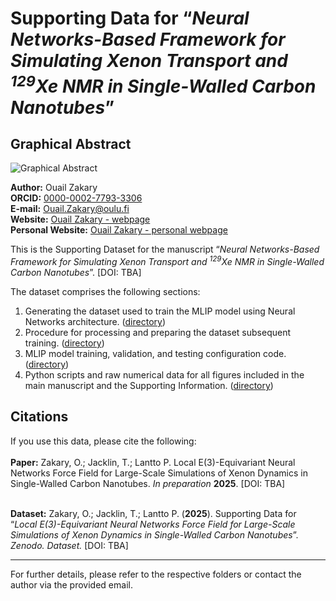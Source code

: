 # Supporting Data for “*Neural Networks-Based Framework for Simulating Xenon Transport and <sup>129</sup>Xe NMR in Single-Walled Carbon Nanotubes*”

## Graphical Abstract

![Graphical Abstract](./blank.png)

**Author:** Ouail Zakary  
**ORCID:** [0000-0002-7793-3306](https://orcid.org/0000-0002-7793-3306)  
**E-mail:** [Ouail.Zakary@oulu.fi](mailto:Ouail.Zakary@oulu.fi)  
**Website:** [Ouail Zakary - webpage](https://cc.oulu.fi/~nmrwww/members/Ouail_Zakary.html)  
**Personal Website:** [Ouail Zakary - personal webpage](https://ozakary.github.io/)

This is the Supporting Dataset for the manuscript “*Neural Networks-Based Framework for Simulating Xenon Transport and <sup>129</sup>Xe NMR in Single-Walled Carbon Nanotubes*”. [DOI: TBA]

The dataset comprises the following sections:

1. Generating the dataset used to train the MLIP model using Neural Networks architecture. ([directory](./dataset_MLIP/))
2. Procedure for processing and preparing the dataset subsequent training.  ([directory](./dataset_MLIP/))
3. MLIP model training, validation, and testing configuration code. ([directory](./NMR-ML_model/))
4. Python scripts and raw numerical data for all figures included in the main manuscript and the Supporting Information. ([directory](./figures/))

## Citations

If you use this data, please cite the following: \
\
**Paper:** Zakary, O.; Jacklin, T.; Lantto P. Local E(3)-Equivariant Neural Networks Force Field for Large-Scale Simulations of Xenon Dynamics in Single-Walled Carbon Nanotubes. *In preparation* **2025**. [DOI: TBA]

\
**Dataset:** Zakary, O.; Jacklin, T.; Lantto P. (**2025**). Supporting Data for “*Local E(3)-Equivariant Neural Networks Force Field for Large-Scale Simulations of Xenon Dynamics in Single-Walled Carbon Nanotubes*”. *Zenodo. Dataset.* [DOI: TBA]

---

For further details, please refer to the respective folders or contact the author via the provided email.
